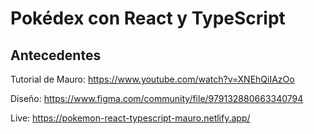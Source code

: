 # Pokédex con React y TypeScript

## Antecedentes

Tutorial de Mauro: https://www.youtube.com/watch?v=XNEhQiIAzOo

Diseño: https://www.figma.com/community/file/979132880663340794

Live: https://pokemon-react-typescript-mauro.netlify.app/
